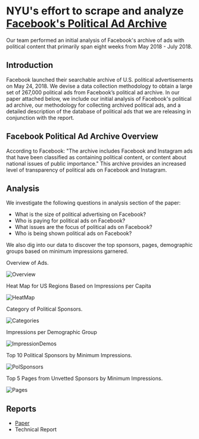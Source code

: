 # NYU's effort to scrape and analyze [Facebook's Political Ad Archive](https://www.facebook.com/politicalcontentads/)
Our team performed an initial analysis of Facebook's archive of ads with political content that primarily span eight weeks from May 2018 - July 2018. 


## Introduction
Facebook launched their searchable archive of U.S. political advertisements on May 24, 2018. We devise a data collection methodology to obtain a large set of 267,000 political ads from Facebook’s political ad archive. In our paper attached below, we include our initial analysis of Facebook's political ad archive, our methodology for collecting archived political ads, and a detailed description of the database of political ads that we are releasing in conjunction with the report. 


## Facebook Political Ad Archive Overview
According to Facebook: "The archive includes Facebook and Instagram ads that have been classified as containing political content, or content about national issues of public importance." This archive provides an increased level of transparency of political ads on Facebook and Instagram. 


## Analysis
We investigate the following questions in analysis section of the paper:

- What is the size of political advertising on Facebook?
- Who is paying for political ads on Facebook?
- What issues are the focus of political ads on Facebook?
- Who is being shown political ads on Facebook? 

We also dig into our data to discover the top sponsors, pages, demographic groups based on minimum impressions garnered. 


Overview of Ads.   

![Overview](https://github.com/online-pol-ads/FBPoliticalAds/blob/master/docs/Overview.png)

Heat Map for US Regions Based on Impressions per Capita   

![HeatMap](https://github.com/online-pol-ads/FBPoliticalAds/blob/master/docs/ImpressionsHeatUSAFinal.png)

Category of Political Sponsors.  

![Categories](https://github.com/online-pol-ads/FBPoliticalAds/blob/master/docs/PoliticalSponsorCategories.png)

Impressions per Demographic Group   

![ImpressionDemos](https://github.com/online-pol-ads/FBPoliticalAds/blob/master/docs/ImpressionsDemographic.png)

Top 10 Political Sponsors by Minimum Impressions.  

![PolSponsors](https://github.com/online-pol-ads/FBPoliticalAds/blob/master/docs/Top10PoliticalSponsorsMinImp.png)

Top 5 Pages from Unvetted Sponsors by Minimum Impressions.  

![Pages](https://github.com/online-pol-ads/FBPoliticalAds/blob/master/docs/Top5PagesMinImp.png)


## Reports
- [Paper](https://github.com/online-pol-ads/FBPoliticalAds/blob/master/docs/Facebooks-archive.pdf)
- Technical Report


